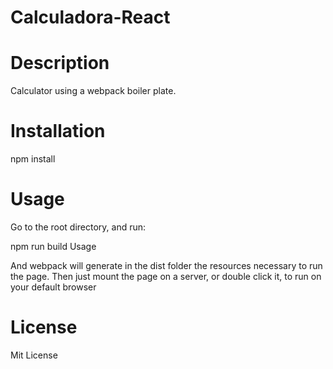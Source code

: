 # Calculadora-React

# Description

Calculator using a webpack boiler plate.

# Installation

npm install

# Usage

Go to the root directory, and run:

npm run build
Usage

And webpack will generate in the dist folder the resources necessary to run the page. Then just mount the page on a server, or double click it, to run on your default browser

# License

Mit License